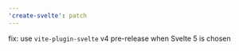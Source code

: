 ```yaml
---
'create-svelte': patch
---
```


fix: use `vite-plugin-svelte` v4 pre-release when Svelte 5 is chosen
